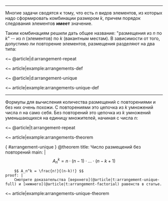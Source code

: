
---

Многие задачи сводятся к тому, что есть $n$ видов элементов, из которых надо сформировать комбинации размером $k$, причем порядок следования элементов **имеет** значение.

Таким комбинациям решили дать общее название: "размещения из $n$ по $k$" -- из $n$ (элементов) по $k$ (вакантным местам).
В зависимости от того, допустимо ли повторение элементов, размещения разделяют на два типа:

<~ @article|d:arrangement-repeat

<~ article|example:arrangements-def

<~ @article|d:arrangement-unique

<~ article|example:arrangements-unique-def

---

Формулы для вычисления количества размещений с повторениями и без них очень похожи.
С повторениями это цепочка из $k$ умножений числа $n$ на само себя.
Без повторений это цепочка из $k$ умножений уменьшающихся на единицу множителей, начиная с числа $n$:

<~ @article|t:arrangement-repeat

<~ article|example:arrangements-theorem

{ #arrangement-unique }
@theorem
    title: Число размещений без повторений
    main: |
        $$ A_n^k = n \cdot (n-1) \cdot \ldots \cdot (n-k+1) $$

        $$ A_n^k = \frac{n!}{(n-k)!} $$
    proof: |
        Смотрите доказательства [верхнего](@article|t:arrangement-unique-full) и [нижнего](@article|t:arrangement-factorial) равенств в статье.

<~ article|example:arrangements-unique-theorem